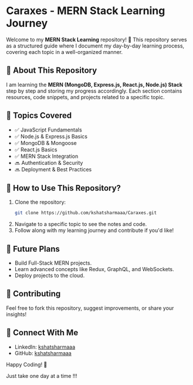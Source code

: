 # Caraxes - MERN Stack Learning Journey

Welcome to my **MERN Stack Learning** repository! 🚀 This repository serves as a structured guide where I document my day-by-day learning process, covering each topic in a well-organized manner.

## 📌 About This Repository

I am learning the **MERN (MongoDB, Express.js, React.js, Node.js) Stack** step by step and storing my progress accordingly. Each section contains resources, code snippets, and projects related to a specific topic.

## 📅 Topics Covered

- ✅ JavaScript Fundamentals
- ✅ Node.js & Express.js Basics
- ✅ MongoDB & Mongoose
- ✅ React.js Basics
- ✅ MERN Stack Integration
- 🔜 Authentication & Security
- 🔜 Deployment & Best Practices

## 🚀 How to Use This Repository?

1. Clone the repository:
   ```sh
   git clone https://github.com/kshatsharmaaa/Caraxes.git
   ```
2. Navigate to a specific topic to see the notes and code.
3. Follow along with my learning journey and contribute if you'd like!

## 📌 Future Plans

- Build Full-Stack MERN projects.
- Learn advanced concepts like Redux, GraphQL, and WebSockets.
- Deploy projects to the cloud.

## 🤝 Contributing

Feel free to fork this repository, suggest improvements, or share your insights!

## 📧 Connect With Me

- LinkedIn: [kshatsharmaaa](https://www.linkedin.com/in/kshatsharmaaa)
- GitHub: [kshatsharmaaa](https://github.com/kshatsharmaaa)

Happy Coding! 🚀

Just take one day at a time !!!
